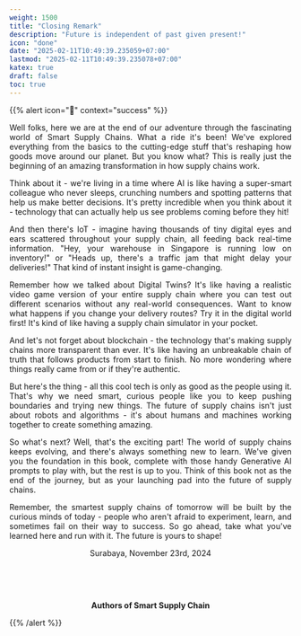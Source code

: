 ```yaml
---
weight: 1500
title: "Closing Remark"
description: "Future is independent of past given present!"
icon: "done"
date: "2025-02-11T10:49:39.235059+07:00"
lastmod: "2025-02-11T10:49:39.235078+07:00"
katex: true
draft: false
toc: true
---
```


{{% alert icon="📘" context="success" %}}

<p style="text-align: justify;">Well folks, here we are at the end of our adventure through the fascinating world of Smart Supply Chains. What a ride it's been! We've explored everything from the basics to the cutting-edge stuff that's reshaping how goods move around our planet. But you know what? This is really just the beginning of an amazing transformation in how supply chains work.</p>

<p style="text-align: justify;">Think about it - we're living in a time where AI is like having a super-smart colleague who never sleeps, crunching numbers and spotting patterns that help us make better decisions. It's pretty incredible when you think about it - technology that can actually help us see problems coming before they hit!</p>

<p style="text-align: justify;">And then there's IoT - imagine having thousands of tiny digital eyes and ears scattered throughout your supply chain, all feeding back real-time information. "Hey, your warehouse in Singapore is running low on inventory!" or "Heads up, there's a traffic jam that might delay your deliveries!" That kind of instant insight is game-changing.</p>

<p style="text-align: justify;">Remember how we talked about Digital Twins? It's like having a realistic video game version of your entire supply chain where you can test out different scenarios without any real-world consequences. Want to know what happens if you change your delivery routes? Try it in the digital world first! It's kind of like having a supply chain simulator in your pocket.</p>

<p style="text-align: justify;">And let's not forget about blockchain - the technology that's making supply chains more transparent than ever. It's like having an unbreakable chain of truth that follows products from start to finish. No more wondering where things really came from or if they're authentic.</p>

<p style="text-align: justify;">But here's the thing - all this cool tech is only as good as the people using it. That's why we need smart, curious people like you to keep pushing boundaries and trying new things. The future of supply chains isn't just about robots and algorithms - it's about humans and machines working together to create something amazing.</p>

<p style="text-align: justify;">So what's next? Well, that's the exciting part! The world of supply chains keeps evolving, and there's always something new to learn. We've given you the foundation in this book, complete with those handy Generative AI prompts to play with, but the rest is up to you. Think of this book not as the end of the journey, but as your launching pad into the future of supply chains.</p>

<p style="text-align: justify;">Remember, the smartest supply chains of tomorrow will be built by the curious minds of today - people who aren't afraid to experiment, learn, and sometimes fail on their way to success. So go ahead, take what you've learned here and run with it. The future is yours to shape!</p>


<center>  
Surabaya, November 23rd, 2024  

&nbsp;  

&nbsp;  

<strong>Authors of Smart Supply Chain</strong>  
</center>  

{{% /alert %}}